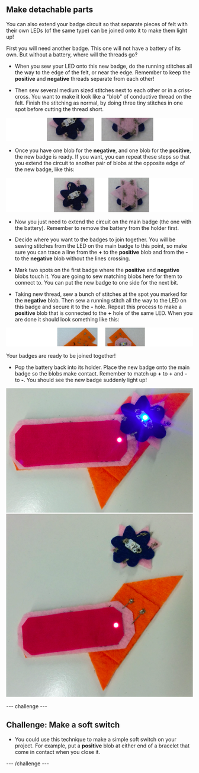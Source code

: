 ## Make detachable parts

You can also extend your badge circuit so that separate pieces of felt with their own LEDs (of the same type) can be joined onto it to make them light up! 

First you will need another badge. This one will not have a battery of its own. But without a battery, where will the threads go?

+ When you sew your LED onto this new badge, do the running stitches all the way to the edge of the felt, or near the edge. Remember to keep the **positive** and **negative** threads separate from each other!

+ Then sew several medium sized stitches next to each other or in a criss-cross. You want to make it look like a "blob" of conductive thread on the felt. Finish the stitching as normal, by doing three tiny stitches in one spot before cutting the thread short.

![](images/new_badge_blobs_front_back_80_650.png)

+ Once you have one blob for the **negative**, and one blob for the **positive**, the new badge is ready. If you want, you can repeat these steps so that you extend the circuit to another pair of blobs at the opposite edge of the new badge, like this:

![](images/new_badge_front_back_120_650.png)

+ Now you just need to extend the circuit on the main badge (the one with the battery). Remember to remove the battery from the holder first.
 
+ Decide where you want to the badges to join together. You will be sewing stitches from the LED on the main badge to this point, so make sure you can trace a line from the **+** to the **positive** blob and from the **-** to the **negative** blob without the lines crossing.

+ Mark two spots on the first badge where the **positive** and **negative** blobs touch it. You are going to sew matching blobs here for them to connect to. You can put the new badge to one side for the next bit.

+ Taking new thread, sew a bunch of stitches at the spot you marked for the **negative** blob. Then sew a running stitch all the way to the LED on this badge and secure it to the **-** hole. Repeat this process to make a **positive** blob that is connected to the **+** hole of the same LED. When you are done it should look something like this:

![](images/badge_ext_front_back_65_650.png)

Your badges are ready to be joined together! 

+ Pop the battery back into its holder. Place the new badge onto the main badge so the blobs make contact. Remember to match up **+** to **+** and **-** to **-**. You should see the new badge suddenly light up!

![](images/badge_extended_lit.png)
![](images/badge_extended_unlit.png)

--- challenge ---
## Challenge: Make a soft switch

+ You could use this technique to make a simple soft switch on your project. For example, put a **positive** blob at either end of a bracelet that come in contact when you close it.

--- /challenge ---